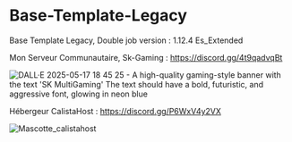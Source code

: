 # Base-Template-Legacy
Base Template Legacy, Double job version : 1.12.4 Es_Extended

Mon Serveur Communautaire, Sk-Gaming : https://discord.gg/4t9qadvqBt


![DALL·E 2025-05-17 18 45 25 - A high-quality gaming-style banner with the text 'SK MultiGaming'  The text should have a bold, futuristic, and aggressive font, glowing in neon blue ](https://github.com/user-attachments/assets/fc21ab15-168c-4dd7-ad92-cfb0a070a6dd)


Hébergeur CalistaHost : https://discord.gg/P6WxV4y2VX


![Mascotte_calistahost](https://github.com/user-attachments/assets/b8d08344-5d8f-4002-a484-58927a50d60e)
